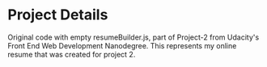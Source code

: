 # Project Details
Original code with empty resumeBuilder.js, part of Project-2 from Udacity's Front End Web Development Nanodegree. This represents my online resume that was created for project 2.
